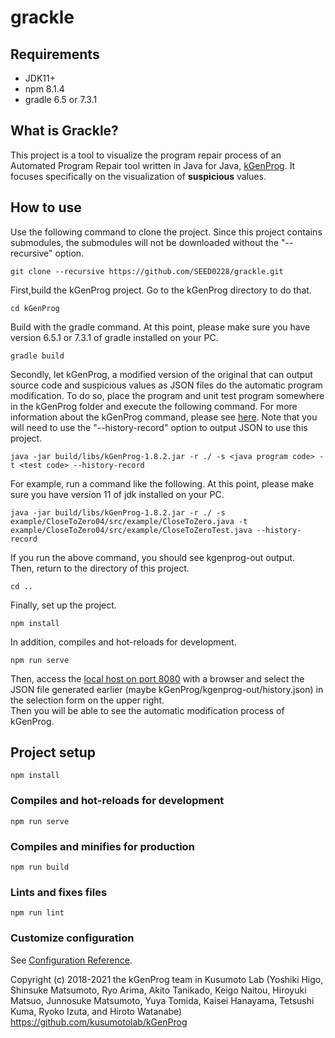 # grackle

## Requirements
- JDK11+
- npm 8.1.4
- gradle 6.5 or 7.3.1

## What is Grackle?

This project is a tool to visualize the program repair process of an Automated Program Repair tool written in Java for Java, [kGenProg](https://github.com/kusumotolab/kGenProg).
It focuses specifically on the visualization of **suspicious** values.

## How to use

Use the following command to clone the project. Since this project contains submodules, the submodules will not be downloaded without the "--recursive" option.

```
git clone --recursive https://github.com/SEED0228/grackle.git
```

First,build the kGenProg project. Go to the kGenProg directory to do that.

```
cd kGenProg
```

Build with the gradle command. At this point, please make sure you have version 6.5.1 or 7.3.1 of gradle installed on your PC.

```
gradle build
```

Secondly, let kGenProg, a modified version of the original that can output source code and suspicious values as JSON files do the automatic program modification.
To do so, place the program and unit test program somewhere in the kGenProg folder and execute the following command. For more information about the kGenProg command, please see [here](https://github.com/SEED0228/kGenProg?organization=SEED0228&organization=SEED0228#usage). Note that you will need to use the "--history-record" option to output JSON to use this project.

```
java -jar build/libs/kGenProg-1.8.2.jar -r ./ -s <java program code> -t <test code> --history-record
```

For example, run a command like the following. At this point, please make sure you have version 11 of jdk installed on your PC.

```
java -jar build/libs/kGenProg-1.8.2.jar -r ./ -s example/CloseToZero04/src/example/CloseToZero.java -t example/CloseToZero04/src/example/CloseToZeroTest.java --history-record
```

If you run the above command, you should see kgenprog-out output.<br>
Then, return to the directory of this project.

```
cd ..
```

Finally, set up the project.

```
npm install
```

In addition, compiles and hot-reloads for development.

```
npm run serve
```

Then, access the [local host on port 8080](http://localhost:8080/) with a browser and select the JSON file generated earlier (maybe kGenProg/kgenprog-out/history.json) in the selection form on the upper right.<br>
Then you will be able to see the automatic modification process of kGenProg.

## Project setup
```
npm install
```

### Compiles and hot-reloads for development
```
npm run serve
```

### Compiles and minifies for production
```
npm run build
```

### Lints and fixes files
```
npm run lint
```

### Customize configuration
See [Configuration Reference](https://cli.vuejs.org/config/).

Copyright (c) 2018-2021 the kGenProg team in Kusumoto Lab (Yoshiki Higo, Shinsuke Matsumoto, Ryo Arima, Akito Tanikado, Keigo Naitou, Hiroyuki Matsuo, Junnosuke Matsumoto, Yuya Tomida, Kaisei Hanayama, Tetsushi Kuma, Ryoko Izuta, and Hiroto Watanabe)
https://github.com/kusumotolab/kGenProg